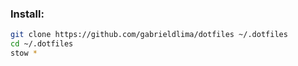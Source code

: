 ### Install:
```bash
git clone https://github.com/gabrieldlima/dotfiles ~/.dotfiles
cd ~/.dotfiles
stow *
```
